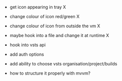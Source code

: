 - get icon appearing in tray X
- change colour of icon red/green X
- change colour of icon from outside the vm X
- maybe hook into a file and change it at runtime X
    
- hook into vsts api

- add auth options
- add ability to choose vsts organisation/project/builds
- how to structure it properly with mvvm?